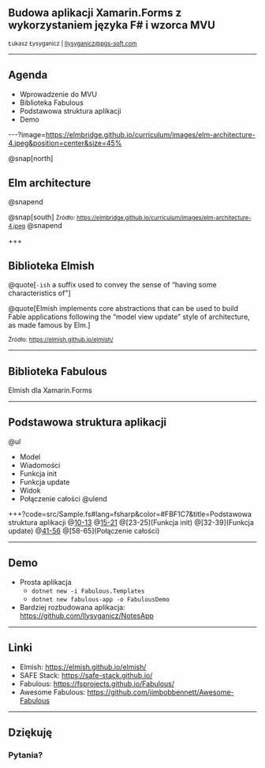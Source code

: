 ## Budowa aplikacji Xamarin.Forms z wykorzystaniem języka F# i wzorca MVU

<small>Łukasz Łysyganicz | llysyganicz@pgs-soft.com</small>

---

## Agenda

* Wprowadzenie do MVU
* Biblioteka Fabulous
* Podstawowa struktura aplikacji
* Demo

---?image=https://elmbridge.github.io/curriculum/images/elm-architecture-4.jpeg&position=center&size=45%

@snap[north]
## Elm architecture
@snapend

@snap[south]
<small>Źródło: https://elmbridge.github.io/curriculum/images/elm-architecture-4.jpeg</small>
@snapend

+++

## Biblioteka Elmish

@quote[`-ish` a suffix used to convey the sense of “having some characteristics of"]

@quote[Elmish implements core abstractions that can be used to build Fable applications following the “model view update” style of architecture, as made famous by Elm.]

<small>Źródło: https://elmish.github.io/elmish/</small>

---

## Biblioteka Fabulous

Elmish dla Xamarin.Forms

---

## Podstawowa struktura aplikacji

@ul
* Model
* Wiadomości
* Funkcja init
* Funkcja update
* Widok
* Połączenie całości
@ulend

+++?code=src/Sample.fs#lang=fsharp&color=#FBF1C7&title=Podstawowa struktura aplikacji
@[10-13](Model)
@[15-21](Wiadomości)
@[23-25](Funkcja init)
@[32-39](Funkcja update)
@[41-56](Widok)
@[58-65](Połączenie całości)

---

## Demo

* Prosta aplikacja
  * ```dotnet new -i Fabulous.Templates```
  * ```dotnet new fabulous-app -o FabulousDemo```
* Bardziej rozbudowana aplikacja: https://github.com/llysyganicz/NotesApp

---

## Linki

* Elmish: https://elmish.github.io/elmish/
* SAFE Stack: https://safe-stack.github.io/
* Fabulous: https://fsprojects.github.io/Fabulous/
* Awesome Fabulous: https://github.com/jimbobbennett/Awesome-Fabulous

---

## Dziękuję

### Pytania?